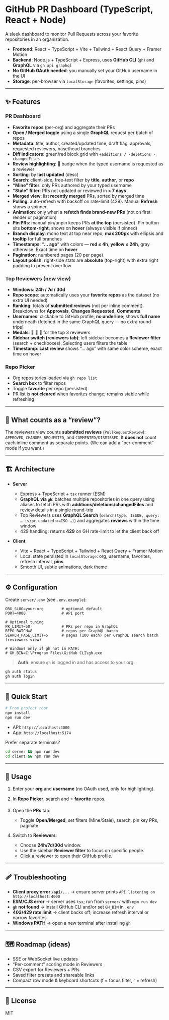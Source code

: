 # GitHub PR Dashboard (TypeScript, React + Node)

A sleek dashboard to monitor Pull Requests across your favorite repositories in an organization.

* **Frontend**: React + TypeScript + Vite + Tailwind + React Query + Framer Motion
* **Backend**: Node.js + TypeScript + Express, uses **GitHub CLI** (`gh`) and **GraphQL** via `gh api graphql`
* **No GitHub OAuth needed**: you manually set your GitHub username in the UI
* **Storage**: per-browser via `localStorage` (favorites, settings, pins)

---

## ✨ Features

### PR Dashboard

* **Favorite repos** (per-org) and aggregate their PRs
* **Open / Merged toggle** using a single **GraphQL** request per batch of repos
* **Metadata**: title, author, created/updated time, draft flag, approvals, requested reviewers, base/head branches
* **Diff indicators**: green/red block grid with `+additions / -deletions · changedFiles`
* **Review highlighting**: 👀 badge when the typed username is requested as a reviewer
* **Sorting**: by **last updated** (desc)
* **Search**: client-side, free-text filter by **title**, **author**, or **repo**
* **“Mine” filter**: only PRs authored by your typed username
* **“Stale” filter**: PRs not updated or reviewed in **> 7 days**
* **Merged view**: list **recently merged** PRs, sorted by merged time
* **Polling**: auto-refresh with backoff on rate-limit (429). Manual **Refresh** shows a spinner
* **Animation**: only when a **refetch finds brand-new PRs** (not on first render or pagination)
* **Pin PRs**: manual pin/unpin keeps PRs **at the top** (persisted). Pin button sits **bottom-right**, shows on **hover** (always visible if pinned)
* **Branch display**: mono text at top near repo; **max 200px** with ellipsis and **tooltip** for full branches
* **Timestamps**: “**… ago**” with colors — **red ≤ 4h**, **yellow ≤ 24h**, gray otherwise. Exact time on **hover**
* **Pagination**: numbered pages (20 per page)
* **Layout polish**: right-side stats are **absolute** (top-right) with extra right padding to prevent overflow

### Top Reviewers (new view)

* **Windows**: **24h / 7d / 30d**
* **Repo scope**: automatically uses your **favorite repos** as the dataset (no extra UI needed)
* **Ranking**: totals of **submitted reviews** (not per inline comment). Breakdowns for **Approvals**, **Changes Requested**, **Comments**
* **Usernames**: clickable to GitHub profile, **no underline**; shows **full name** underneath (fetched in the same GraphQL query — no extra round-trips)
* **Medals**: 🥇 🥈 🥉 for the top 3 reviewers
* **Sidebar switch (reviewers tab)**: left sidebar becomes a **Reviewer filter** (search + checkboxes). Selecting users filters the table
* **Timestamp**: **Last review** shows “… ago” with same color scheme, exact time on hover

### Repo Picker

* Org repositories loaded via `gh repo list`
* **Search box** to filter repos
* Toggle **favorite** per repo (persisted)
* PR list is **not cleared** when favorites change; remains stable while refreshing

---

## 🧠 What counts as a “review”?

The reviewers view counts **submitted reviews** (`PullRequestReview`): `APPROVED`, `CHANGES_REQUESTED`, and `COMMENTED/DISMISSED`.
It **does not** count each inline comment as separate points. (We can add a “per-comment” mode if you want.)

---

## 🏗️ Architecture

* **Server**

  * Express + TypeScript + `tsx` runner (ESM)
  * **GraphQL via `gh`**: batches multiple repositories in one query using aliases to fetch PRs with **additions/deletions/changedFiles** and review details in a single round-trip
  * Top Reviewers uses **GraphQL Search** (`search(type: ISSUE, query: … is:pr updated:>=ISO …)`) and aggregates **reviews** within the time window
  * 429 handling: returns **429** on GH rate-limit to let the client back off
* **Client**

  * Vite + React + TypeScript + Tailwind + React Query + Framer Motion
  * Local state persisted in `localStorage`: org, username, favorites, refresh interval, **pins**
  * Smooth UI, subtle animations, dark theme

---

## ⚙️ Configuration

Create `server/.env` (see `.env.example`):

```
ORG_SLUG=your-org        # optional default
PORT=4000                # API port

# Optional tuning
PR_LIMIT=50              # PRs per repo in GraphQL
REPO_BATCH=8             # repos per GraphQL batch
SEARCH_PAGE_LIMIT=5      # pages (100 each) per GraphQL search batch (reviewers view)

# Windows only if gh not in PATH:
# GH_BIN=C:\Program Files\GitHub CLI\gh.exe
```

> **Auth**: ensure `gh` is logged in and has access to your org:

```bash
gh auth status
gh auth login
```

---

## 🚀 Quick Start

```bash
# From project root
npm install
npm run dev
```

* API: `http://localhost:4000`
* App: `http://localhost:5174`

Prefer separate terminals?

```bash
cd server && npm run dev
cd client && npm run dev
```

---

## 🧪 Usage

1. Enter your **org** and **username** (no OAuth used, only for highlighting).
2. In **Repo Picker**, search and ⭐️ **favorite** repos.
3. Open the **PRs** tab:

   * Toggle **Open/Merged**, set filters (Mine/Stale), search, pin key PRs, paginate.
4. Switch to **Reviewers**:

   * Choose **24h/7d/30d** window.
   * Use the sidebar **Reviewer filter** to focus on specific people.
   * Click a reviewer to open their GitHub profile.

---

## 🩹 Troubleshooting

* **Client proxy error `/api/...`** → ensure server prints `API listening on http://localhost:4000`
* **ESM/CJS error** → server uses `tsx`; run from `server/` with `npm run dev`
* **`gh` not found** → install GitHub CLI and/or set `GH_BIN` in `.env`
* **403/429 rate limit** → client backs off; increase refresh interval or narrow favorites
* **Windows PATH** → open a new terminal after installing `gh`

---

## 🗺️ Roadmap (ideas)

* SSE or WebSocket live updates
* “Per-comment” scoring mode in Reviewers
* CSV export for Reviewers + PRs
* Saved filter presets and shareable links
* Compact row mode & keyboard shortcuts (f = focus filter, r = refresh)

---

## 📝 License

MIT
